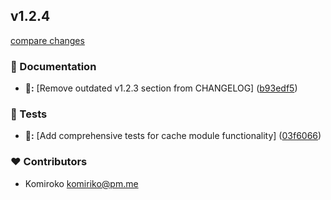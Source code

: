 
## v1.2.4

[compare changes](https://github.com/NowaraJS/elysia-cache/compare/v1.2.3...v1.2.4)

### 📖 Documentation

- **📖:** [Remove outdated v1.2.3 section from CHANGELOG] ([b93edf5](https://github.com/NowaraJS/elysia-cache/commit/b93edf5))

### 🧪 Tests

- **🧪:** [Add comprehensive tests for cache module functionality] ([03f6066](https://github.com/NowaraJS/elysia-cache/commit/03f6066))

### ❤️ Contributors

- Komiroko <komiriko@pm.me>

